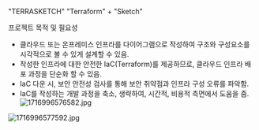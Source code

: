 "TERRASKETCH"
"Terraform" + "Sketch"

프로젝트 목적 및 필요성
- 클라우드 또는 온프레미스 인프라를 다이어그램으로 작성하여 구조와 구성요소를 시각적으로 볼 수 있게 설계할 수 있음.
- 작성한 인프라에 대한 안전한 IaC(Terraform)를 제공하므로, 클라우드 인프라 배포 과정을 단순화 할 수 있음.
- IaC 다운 시, 보안 안전성 검사를 통해 보안 취약점과 인프라 구성 오류를 파악함.
- IaC를 작성하는 개발 과정을 축소, 생략하여, 시간적, 비용적 측면에서 도움을 줌.
![1716996576582.jpg](https://github.com/Cloud-IaC-Diagram/TerraSketch/assets/67528774/889ba481-d1e4-4d21-bceb-e9ff5f841856)

![1716996577592.jpg](https://github.com/Cloud-IaC-Diagram/TerraSketch/assets/67528774/8695a43e-f5a0-44fb-ad3e-93e607889536)